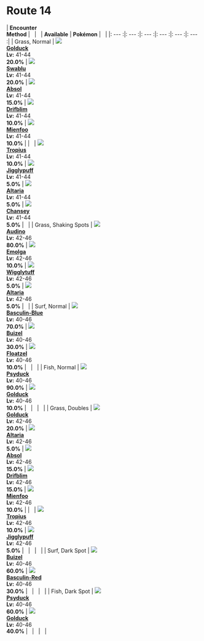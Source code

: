 # Route 14

| __Encounter<br>Method__ | &nbsp; | &nbsp; | __Available__ | __Pokémon__ | &nbsp; |
|: --- :|: --- :|: --- :|: --- :|: --- :|: --- :|
| Grass, Normal | ![][55] <br> __[Golduck]__ <br> __Lv:__ 41-44 <br> __20.0%__ | ![][333] <br> __[Swablu]__ <br> __Lv:__ 41-44 <br> __20.0%__ | ![][359] <br> __[Absol]__ <br> __Lv:__ 41-44 <br> __15.0%__ | ![][426] <br> __[Drifblim]__ <br> __Lv:__ 41-44 <br> __10.0%__ | ![][619] <br> __[Mienfoo]__ <br> __Lv:__ 41-44 <br> __10.0%__ |
| &nbsp; | ![][357] <br> __[Tropius]__ <br> __Lv:__ 41-44 <br> __10.0%__ | ![][39] <br> __[Jigglypuff]__ <br> __Lv:__ 41-44 <br> __5.0%__ | ![][334] <br> __[Altaria]__ <br> __Lv:__ 41-44 <br> __5.0%__ | ![][113] <br> __[Chansey]__ <br> __Lv:__ 41-44 <br> __5.0%__ | &nbsp; |
| Grass, Shaking Spots | ![][531] <br> __[Audino]__ <br> __Lv:__ 42-46 <br> __80.0%__ | ![][587] <br> __[Emolga]__ <br> __Lv:__ 42-46 <br> __10.0%__ | ![][40] <br> __[Wigglytuff]__ <br> __Lv:__ 42-46 <br> __5.0%__ | ![][334] <br> __[Altaria]__ <br> __Lv:__ 42-46 <br> __5.0%__ | &nbsp; |
| Surf, Normal | ![][550-blue] <br> __[Basculin-Blue]__ <br> __Lv:__ 40-46 <br> __70.0%__ | ![][418] <br> __[Buizel]__ <br> __Lv:__ 40-46 <br> __30.0%__ | ![][419] <br> __[Floatzel]__ <br> __Lv:__ 40-46 <br> __10.0%__ | &nbsp; | &nbsp; |
| Fish, Normal | ![][54] <br> __[Psyduck]__ <br> __Lv:__ 40-46 <br> __90.0%__ | ![][55] <br> __[Golduck]__ <br> __Lv:__ 40-46 <br> __10.0%__ | &nbsp; | &nbsp; | &nbsp; |
| Grass, Doubles | ![][55] <br> __[Golduck]__ <br> __Lv:__ 42-46 <br> __20.0%__ | ![][334] <br> __[Altaria]__ <br> __Lv:__ 42-46 <br> __5.0%__ | ![][359] <br> __[Absol]__ <br> __Lv:__ 42-46 <br> __15.0%__ | ![][426] <br> __[Drifblim]__ <br> __Lv:__ 42-46 <br> __15.0%__ | ![][619] <br> __[Mienfoo]__ <br> __Lv:__ 42-46 <br> __10.0%__ |
| &nbsp; | ![][357] <br> __[Tropius]__ <br> __Lv:__ 42-46 <br> __10.0%__ | ![][39] <br> __[Jigglypuff]__ <br> __Lv:__ 42-46 <br> __5.0%__ | &nbsp; | &nbsp; | &nbsp; |
| Surf, Dark Spot | ![][418] <br> __[Buizel]__ <br> __Lv:__ 40-46 <br> __60.0%__ | ![][550-red] <br> __[Basculin-Red]__ <br> __Lv:__ 40-46 <br> __30.0%__ | &nbsp; | &nbsp; | &nbsp; |
| Fish, Dark Spot | ![][54] <br> __[Psyduck]__ <br> __Lv:__ 40-46 <br> __60.0%__ | ![][55] <br> __[Golduck]__ <br> __Lv:__ 40-46 <br> __40.0%__ | &nbsp; | &nbsp; | &nbsp; |


[55]: ../img/animated/55.gif
[Golduck]: ../pokemons/055/
[333]: ../img/animated/333.gif
[Swablu]: ../pokemons/333/
[359]: ../img/animated/359.gif
[Absol]: ../pokemons/359/
[426]: ../img/animated/426.gif
[Drifblim]: ../pokemons/426/
[619]: ../img/animated/619.gif
[Mienfoo]: ../pokemons/619/
[357]: ../img/animated/357.gif
[Tropius]: ../pokemons/357/
[39]: ../img/animated/39.gif
[Jigglypuff]: ../pokemons/039/
[334]: ../img/animated/334.gif
[Altaria]: ../pokemons/334/
[113]: ../img/animated/113.gif
[Chansey]: ../pokemons/113/
[531]: ../img/animated/531.gif
[Audino]: ../pokemons/531/
[587]: ../img/animated/587.gif
[Emolga]: ../pokemons/587/
[40]: ../img/animated/40.gif
[Wigglytuff]: ../pokemons/040/
[550-blue]: ../img/animated/550-blue.gif
[Basculin-Blue]: ../pokemons/550/
[418]: ../img/animated/418.gif
[Buizel]: ../pokemons/418/
[419]: ../img/animated/419.gif
[Floatzel]: ../pokemons/419/
[54]: ../img/animated/54.gif
[Psyduck]: ../pokemons/054/
[550-red]: ../img/animated/550-red.gif
[Basculin-Red]: ../pokemons/550/